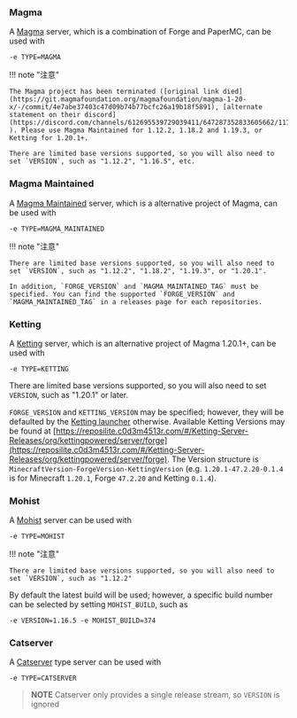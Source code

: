 

### Magma

A [Magma](https://magmafoundation.org/) server, which is a combination of Forge and PaperMC, can be used with

    -e TYPE=MAGMA

!!! note "注意"

    The Magma project has been terminated ([original link died](https://git.magmafoundation.org/magmafoundation/magma-1-20-x/-/commit/4e7abe37403c47d09b74b77bcfc26a19b18f5891), [alternate statement on their discord](https://discord.com/channels/612695539729039411/647287352833605662/1174412642962649198) ). Please use Magma Maintained for 1.12.2, 1.18.2 and 1.19.3, or Ketting for 1.20.1+.

    There are limited base versions supported, so you will also need to  set `VERSION`, such as "1.12.2", "1.16.5", etc.

### Magma Maintained
A [Magma Maintained](https://github.com/magmamaintained/) server, which is a alternative project of Magma, can be used with

    -e TYPE=MAGMA_MAINTAINED

!!! note "注意"

    There are limited base versions supported, so you will also need to set `VERSION`, such as "1.12.2", "1.18.2", "1.19.3", or "1.20.1".

    In addition, `FORGE_VERSION` and `MAGMA_MAINTAINED_TAG` must be specified. You can find the supported `FORGE_VERSION` and `MAGMA_MAINTAINED_TAG` in a releases page for each repositories.

### Ketting

A [Ketting](https://github.com/kettingpowered/Ketting-1-20-x) server, which is an alternative project of Magma 1.20.1+, can be used with

    -e TYPE=KETTING

There are limited base versions supported, so you will also need to  set `VERSION`, such as "1.20.1" or later.

`FORGE_VERSION` and `KETTING_VERSION` may be specified; however, they will be defaulted by the [Ketting launcher](https://github.com/kettingpowered/kettinglauncher) otherwise.
Available Ketting Versions may be found at [https://reposilite.c0d3m4513r.com/#/Ketting-Server-Releases/org/kettingpowered/server/forge](https://reposilite.c0d3m4513r.com/#/Ketting-Server-Releases/org/kettingpowered/server/forge).
The Version structure is `MinecraftVersion-ForgeVersion-KettingVersion` (e.g. `1.20.1-47.2.20-0.1.4` is for Minecraft `1.20.1`, Forge `47.2.20` and Ketting `0.1.4`).

### Mohist

A [Mohist](https://github.com/MohistMC/Mohist) server can be used with

    -e TYPE=MOHIST

!!! note "注意"

    There are limited base versions supported, so you will also need to  set `VERSION`, such as "1.12.2"

By default the latest build will be used; however, a specific build number can be selected by setting `MOHIST_BUILD`, such as

    -e VERSION=1.16.5 -e MOHIST_BUILD=374

### Catserver

A [Catserver](http://catserver.moe/) type server can be used with

    -e TYPE=CATSERVER

> **NOTE** Catserver only provides a single release stream, so `VERSION` is ignored
